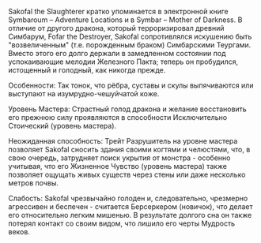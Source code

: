 Sakofal the Slaughterer кратко упоминается в электронной книге Symbaroum – Adventure Locations и в Symbar – Mother of Darkness. В отличие от другого дракона, который терроризировал древний Симбарум, Fofar the Destroyer, Sakofal сопротивлялся искушению быть "возвеличенным" (т.е. порожденным браком) Симбарскими Теургами. Вместо этого его долго держали в замедленном состоянии под успокаивающие мелодии Железного Пакта; теперь он пробудился, истощенный и голодный, как никогда прежде.

Особенности: Так тонок, что рёбра, суставы и скулы выпячиваются или выступают на изумрудно-чешуйчатой коже.

Уровень Мастера: Страстный голод дракона и желание восстановить его прежнюю силу проявляются в способности Исключительно Стоический (уровень мастера).

Неожиданная способность: Трейт Разрушитель на уровне мастера позволяет Sakofal сносить здания своими когтями и челюстями, что, в свою очередь, затрудняет поиск укрытия от монстра - особенно учитывая, что его Жизненное Чувство (уровень мастера) также позволяет ощущать живых существ через стены или даже несколько метров почвы.

Слабость: Sakofal чрезвычайно голоден и, следовательно, чрезмерно агрессивен и беспечен - считается Берсеркером (новичок), что делает его относительно легким мишенью. В результате долгого сна он также потерял контакт со своим видом, что лишило его черты Мудрость веков.
